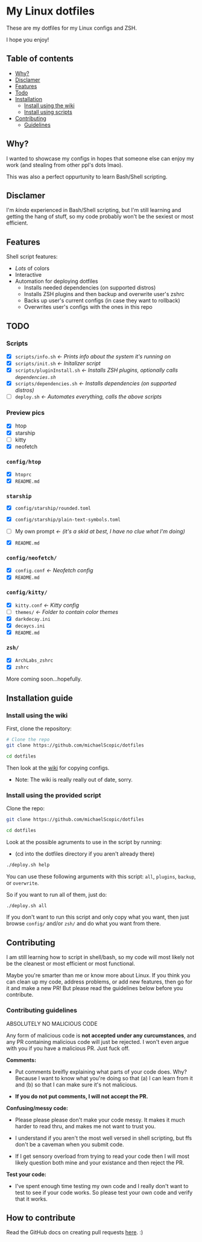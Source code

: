 # My Linux dotfiles

These are my dotfiles for my Linux configs and ZSH.

I hope you enjoy!

## Table of contents
* [Why?](https://github.com/michaelScopic/dotfiles#why)
* [Disclamer](https://github.com/michaelScopic/dotfiles#disclamer)
* [Features](https://github.com/michaelScopic/dotfiles#features)
* [Todo](https://github.com/michaelScopic/dotfiles#todo)
* [Installation](https://github.com/michaelScopic/dotfiles#installation-guide)
   * [Install using the wiki](https://github.com/michaelScopic/dotfiles#install-using-the-wiki)
   * [Install using scripts](https://github.com/michaelScopic/dotfiles#install-using-the-provided-script)
* [Contributing](https://github.com/michaelScopic/dotfiles#contributing)
   * [Guidelines](https://github.com/michaelScopic/dotfiles#contributing-guidelines)
 

## Why?

I wanted to showcase my configs in hopes that someone else can enjoy my work (and stealing from other ppl's dots lmao).

This was also a perfect oppurtunity to learn Bash/Shell scripting.

## Disclamer

I'm *kinda* experienced in Bash/Shell scripting, but I'm still learning and getting the hang of stuff, so my code probably won't be the sexiest or most efficient.

## Features

Shell script features:

* *Lots* of colors
* Interactive
* Automation for deploying dotfiles
  * Installs needed dependencies (on supported distros)
  * Installs ZSH plugins and then backup and overwrite user's zshrc
  * Backs up user's current configs (in case they want to rollback)
  * Overwrites user's configs with the ones in this repo

## TODO

### Scripts
* [x] `scripts/info.sh` *<- Prints info about the system it's running on*
* [x] `scripts/init.sh` *<- Initalizer script*
* [x] `scripts/pluginInstall.sh` *<- Installs ZSH plugins, optionally calls `dependencies.sh`*
* [x] `scripts/dependencies.sh` *<- Installs dependencies (on supported distros)*
* [ ] `deploy.sh` *<- Automates everything, calls the above scripts*

### Preview pics

* [x] htop
* [x] starship
* [ ] kitty
* [x] neofetch

### `config/htop`

* [x] `htoprc`
* [x] `README.md`

### `starship`

* [x] `config/starship/rounded.toml`
* [x] `config/starship/plain-text-symbols.toml`
* [ ]  My own prompt *<- (it's a skid at best, I have no clue what I'm doing)*
* [x] `README.md`


### `config/neofetch/`

* [x] `config.conf` *<- Neofetch config*
* [x] `README.md`

### `config/kitty/`

* [x] `kitty.conf` *<- Kitty config*
* [ ]  `themes/` *<- Folder to contain color themes*
  * [x] `darkdecay.ini`
  * [x] `decaycs.ini`
* [x] `README.md`

### `zsh/`

* [x] `ArchLabs_zshrc`
* [x] `zshrc`

More coming soon...hopefully.

## Installation guide

### Install using the wiki

First, clone the repository:

```sh
# Clone the repo
git clone https://github.com/michaelScopic/dotfiles 

cd dotfiles
```

Then look at the [wiki](https://github.com/michaelScopic/dotfiles/wiki) for copying configs.

* Note: The wiki is really really out of date, sorry.

### Install using the provided script

Clone the repo:

```sh
git clone https://github.com/michaelScopic/dotfiles

cd dotfiles
```

Look at the possible agruments to use in the script by running:

* (cd into the dotfiles directory if you aren't already there)
```sh
./deploy.sh help
```

You can use these following arguments with this script: `all`, `plugins`, `backup`, or `overwrite`.

So if you want to run all of them, just do:

```sh
./deploy.sh all
```

If you don't want to run this script and only copy what you want, then just browse `config/` and/or `zsh/` and do what you want from there.

## Contributing

I am still learning how to script in shell/bash, so my code will most likely not be the cleanest or most efficient or most functional.

Maybe you're smarter than me or know more about Linux. If you think you can clean up my code, address problems, or add new features, then go for it and make a new PR! But please read the guidelines below before you contribute.

### Contributing guidelines

ABSOLUTELY NO MALICIOUS CODE

Any form of malicious code is **not accepted under any curcumstances**, and any PR containing malicious code will just be rejected. I won't even argue with you if you have a malicious PR. Just fuck off.

**Comments:**

* Put comments breifly explaining what parts of your code does. Why? Because I want to know what you're doing so that (a) I can learn from it and (b) so that I can make sure it's not malicious.

* **If you do not put comments, I will not accept the PR.**

**Confusing/messy code:**

* Please please please don't make your code messy. It makes it much harder to read thru, and makes me not want to trust you.

* I understand if you aren't the most well versed in shell scripting, but ffs don't be a caveman when you submit code.

* If I get sensory overload from trying to read your code then I will most likely question both mine and your existance and then reject the PR.

**Test your code:**

* I've spent enough time testing my own code and I really don't want to test to see if your code works. So please test your own code and verify that it works.

## How to contribute

Read the GitHub docs on creating pull requests [here](https://docs.github.com/en/pull-requests/collaborating-with-pull-requests/proposing-changes-to-your-work-with-pull-requests/creating-a-pull-request?tool=codespaces). :)
